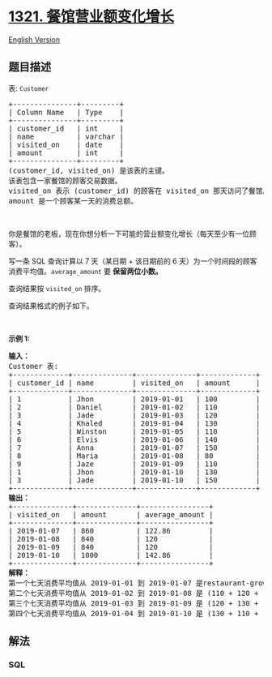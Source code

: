# [1321. 餐馆营业额变化增长](https://leetcode.cn/problems/restaurant-growth)

[English Version](/solution/1300-1399/1321.Restaurant%20Growth/README_EN.md)

## 题目描述

<!-- 这里写题目描述 -->

<p>表: <code>Customer</code></p>

<pre>
+---------------+---------+
| Column Name   | Type    |
+---------------+---------+
| customer_id   | int     |
| name          | varchar |
| visited_on    | date    |
| amount        | int     |
+---------------+---------+
(customer_id, visited_on) 是该表的主键。
该表包含一家餐馆的顾客交易数据。
visited_on 表示 (customer_id) 的顾客在 visited_on 那天访问了餐馆。
amount 是一个顾客某一天的消费总额。
</pre>

<p>&nbsp;</p>

<p>你是餐馆的老板，现在你想分析一下可能的营业额变化增长（每天至少有一位顾客）。</p>

<p>写一条 SQL 查询计算以 7 天（某日期 + 该日期前的 6 天）为一个时间段的顾客消费平均值。<code>average_amount</code>&nbsp;要 <strong>保留两位小数。</strong></p>

<p>查询结果按 <code>visited_on</code> 排序。</p>

<p>查询结果格式的例子如下。</p>

<p>&nbsp;</p>

<p><strong>示例 1:</strong></p>

<pre>
<strong>输入：</strong>
Customer 表:
+-------------+--------------+--------------+-------------+
| customer_id | name         | visited_on   | amount      |
+-------------+--------------+--------------+-------------+
| 1           | Jhon         | 2019-01-01   | 100         |
| 2           | Daniel       | 2019-01-02   | 110         |
| 3           | Jade         | 2019-01-03   | 120         |
| 4           | Khaled       | 2019-01-04   | 130         |
| 5           | Winston      | 2019-01-05   | 110         | 
| 6           | Elvis        | 2019-01-06   | 140         | 
| 7           | Anna         | 2019-01-07   | 150         |
| 8           | Maria        | 2019-01-08   | 80          |
| 9           | Jaze         | 2019-01-09   | 110         | 
| 1           | Jhon         | 2019-01-10   | 130         | 
| 3           | Jade         | 2019-01-10   | 150         | 
+-------------+--------------+--------------+-------------+
<strong>输出：</strong>
+--------------+--------------+----------------+
| visited_on   | amount       | average_amount |
+--------------+--------------+----------------+
| 2019-01-07   | 860          | 122.86         |
| 2019-01-08   | 840          | 120            |
| 2019-01-09   | 840          | 120            |
| 2019-01-10   | 1000         | 142.86         |
+--------------+--------------+----------------+
<strong>解释：</strong>
第一个七天消费平均值从 2019-01-01 到 2019-01-07 是restaurant-growth/restaurant-growth/ (100 + 110 + 120 + 130 + 110 + 140 + 150)/7 = 122.86
第二个七天消费平均值从 2019-01-02 到 2019-01-08 是 (110 + 120 + 130 + 110 + 140 + 150 + 80)/7 = 120
第三个七天消费平均值从 2019-01-03 到 2019-01-09 是 (120 + 130 + 110 + 140 + 150 + 80 + 110)/7 = 120
第四个七天消费平均值从 2019-01-04 到 2019-01-10 是 (130 + 110 + 140 + 150 + 80 + 110 + 130 + 150)/7 = 142.86</pre>

## 解法

<!-- 这里可写通用的实现逻辑 -->

<!-- tabs:start -->

### **SQL**

```sql

```


